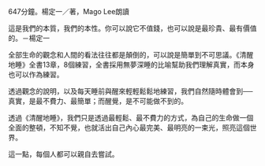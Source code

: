 647分鐘。楊定一／著，Mago Lee朗讀

這是我們的本質，我們的本性。你可以說它不值錢，也可以說是最珍貴、最有價值的。－楊定一

全部生命的觀念和人間的看法往往都是顛倒的，可以說是簡單到不可思議。《清醒地睡》全書13章，8個練習，全書採用無夢深睡的比喻幫助我們理解真實，而本身也可以作為練習。

透過觀念的說明，以及每天睡前與醒來輕輕鬆鬆地練習，我們自然隨時體會到──真實，是最不費力、最簡單；而醒覺，是不可能做不到的。

透過《清醒地睡》，我們只是透過最輕鬆、最不費力的方式，為自己的生命做一個全面的整頓，不知不覺，也就活出自己內心最完美、最明亮的一束光，照亮這個世界。

這一點，每個人都可以親自去嘗試。

